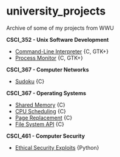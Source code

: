 # university_projects
Archive of some of my projects from WWU


**CSCI_352 - Unix Software Development**
- [Command-Line Interpreter](/csci352/cli) {C, GTK+}
- [Process Monitor](/csci352/procmonit) {C, GTK+}

**CSCI_367 - Computer Networks**
- [Sudoku](/csci367/sudoku) {C}

**CSCI_367 - Operating Systems**
- [Shared Memory](/csci460/shared_memory) {C}
- [CPU Scheduling](/csci460/cpu_scheduling) {C}
- [Page Replacement](/csci460/page_replacement) {C}
- [File System API](/csci460/file_system) {C}

**CSCI_461 - Computer Security**
- [Ethical Security Exploits](/csci461) {Python}
